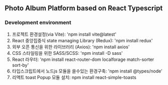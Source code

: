 ## Photo Album Platform based on React Typescript

### Development environment

1. 프로젝트 환경설정(via Vite): 'npm install vite@latest' </br>
2. React 중앙집중식 state managing Library (Redux): 'npm install redux' </br>
3. 외부 오픈 통신을 위한 라이브러리 (Axios): 'npm install axios' </br>
4. CSS 스타일링을 위한 SASS/SCSS: 'npm install -D sass'</br>
5. React 라우터: 'npm install react-router-dom localforage match-sorter sort-by' </br>
6. 타입스크립트에서 노드js 모듈을 쓸수있는 환경구축: 'npm install @types/node' </br>
7. 리액트 toast Popup 모듈 설치: npm install react-simple-toasts </br>

<!-- This template provides a minimal setup to get React working in Vite with HMR and some ESLint rules.

Currently, two official plugins are available:

- [@vitejs/plugin-react](https://github.com/vitejs/vite-plugin-react/blob/main/packages/plugin-react/README.md) uses [Babel](https://babeljs.io/) for Fast Refresh
- [@vitejs/plugin-react-swc](https://github.com/vitejs/vite-plugin-react-swc) uses [SWC](https://swc.rs/) for Fast Refresh

## Expanding the ESLint configuration

If you are developing a production application, we recommend updating the configuration to enable type-aware lint rules:

```js
export default tseslint.config({
  extends: [
    // Remove ...tseslint.configs.recommended and replace with this
    ...tseslint.configs.recommendedTypeChecked,
    // Alternatively, use this for stricter rules
    ...tseslint.configs.strictTypeChecked,
    // Optionally, add this for stylistic rules
    ...tseslint.configs.stylisticTypeChecked,
  ],
  languageOptions: {
    // other options...
    parserOptions: {
      project: ['./tsconfig.node.json', './tsconfig.app.json'],
      tsconfigRootDir: import.meta.dirname,
    },
  },
})
```

You can also install [eslint-plugin-react-x](https://github.com/Rel1cx/eslint-react/tree/main/packages/plugins/eslint-plugin-react-x) and [eslint-plugin-react-dom](https://github.com/Rel1cx/eslint-react/tree/main/packages/plugins/eslint-plugin-react-dom) for React-specific lint rules:

```js
// eslint.config.js
import reactX from 'eslint-plugin-react-x'
import reactDom from 'eslint-plugin-react-dom'

export default tseslint.config({
  plugins: {
    // Add the react-x and react-dom plugins
    'react-x': reactX,
    'react-dom': reactDom,
  },
  rules: {
    // other rules...
    // Enable its recommended typescript rules
    ...reactX.configs['recommended-typescript'].rules,
    ...reactDom.configs.recommended.rules,
  },
})
``` -->
